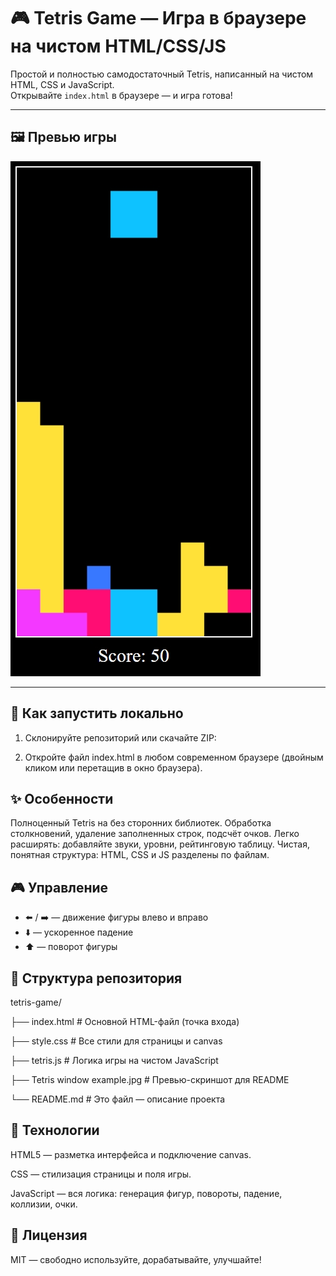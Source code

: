 # 🎮 Tetris Game — Игра в браузере на чистом HTML/CSS/JS

Простой и полностью самодостаточный Tetris, написанный на чистом HTML, CSS и JavaScript.  
Открывайте `index.html` в браузере — и игра готова!

---

## 🖼️ Превью игры

![Tetris Window Example](Tetris%20window%20example.jpg)

---

## 🚀 Как запустить локально

1. Склонируйте репозиторий или скачайте ZIP:
   
2. Откройте файл index.html в любом современном браузере (двойным кликом или перетащив в окно браузера).

## ✨ Особенности
Полноценный Tetris на <canvas> без сторонних библиотек.
Обработка столкновений, удаление заполненных строк, подсчёт очков.
Легко расширять: добавляйте звуки, уровни, рейтинговую таблицу.
Чистая, понятная структура: HTML, CSS и JS разделены по файлам.
  
## 🎮 Управление

- ⬅️ / ➡️ — движение фигуры влево и вправо  
- ⬇️ — ускоренное падение  
- ⬆️ — поворот фигуры  

## 📁 Структура репозитория

tetris-game/

├── index.html               # Основной HTML-файл (точка входа)

├── style.css                # Все стили для страницы и canvas

├── tetris.js                 # Логика игры на чистом JavaScript

├── Tetris window example.jpg # Превью-скриншот для README

└── README.md                # Это файл — описание проекта

## 🔧 Технологии
HTML5 — разметка интерфейса и подключение canvas.

CSS — стилизация страницы и поля игры.

JavaScript — вся логика: генерация фигур, повороты, падение, коллизии, очки.

## 📜 Лицензия

MIT — свободно используйте, дорабатывайте, улучшайте!
